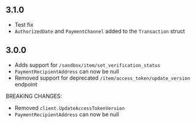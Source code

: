 ## 3.1.0
- Test fix
- `AuthorizedDate` and `PaymentChannel` added to the `Transaction` struct

## 3.0.0
- Adds support for `/sandbox/item/set_verification_status`
- `PaymentRecipientAddress` can now be null
- Removed support for deprecated `/item/access_token/update_version` endpoint

BREAKING CHANGES:

- Removed `client.UpdateAccessTokenVersion`
- `PaymentRecipientAddress` can now be null
